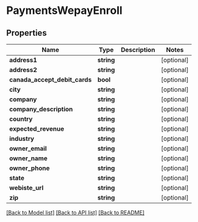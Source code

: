 # PaymentsWepayEnroll

## Properties
Name | Type | Description | Notes
------------ | ------------- | ------------- | -------------
**address1** | **string** |  | [optional] 
**address2** | **string** |  | [optional] 
**canada_accept_debit_cards** | **bool** |  | [optional] 
**city** | **string** |  | [optional] 
**company** | **string** |  | [optional] 
**company_description** | **string** |  | [optional] 
**country** | **string** |  | [optional] 
**expected_revenue** | **string** |  | [optional] 
**industry** | **string** |  | [optional] 
**owner_email** | **string** |  | [optional] 
**owner_name** | **string** |  | [optional] 
**owner_phone** | **string** |  | [optional] 
**state** | **string** |  | [optional] 
**webiste_url** | **string** |  | [optional] 
**zip** | **string** |  | [optional] 

[[Back to Model list]](../README.md#documentation-for-models) [[Back to API list]](../README.md#documentation-for-api-endpoints) [[Back to README]](../README.md)


